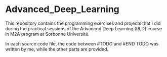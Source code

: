 # Advanced_Deep_Learning
This repository contains the programming exercises and projects that I did during the practical sessions of the Advanced Deep Learning (RLD) course in M2A program at Sorbonne Université.

In each source code file, the code between #TODO and #END TODO was written by me, while the other parts are provided.

